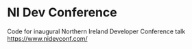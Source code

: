 # NI Dev Conference

Code for inaugural Northern Ireland Developer Conference talk https://www.nidevconf.com/

